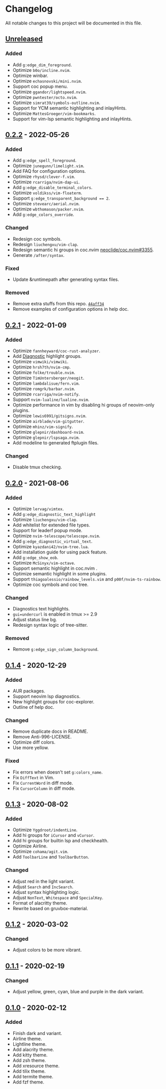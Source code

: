 # Changelog

All notable changes to this project will be documented in this file.

## [Unreleased]

### Added

- Add `g:edge_dim_foreground`.
- Optimize `b0o/incline.nvim`.
- Optimize winbar.
- Optimize `echasnovski/mini.nvim`.
- Support coc popup menu.
- Optimize `ggandor/lightspeed.nvim`.
- Optimize `pwntester/octo.nvim`.
- Optimize `simrat39/symbols-outline.nvim`.
- Support for YCM semantic highlighting and inlayHints.
- Optimize `MattesGroeger/vim-bookmarks`.
- Support for vim-lsp semantic highlighting and inlayHints.

## [0.2.2] - 2022-05-26

### Added

- Add `g:edge_spell_foreground`.
- Optimize `junegunn/limelight.vim`.
- Add FAQ for configuration options.
- Optimize `rhysd/clever-f.vim`.
- Optimize `rcarriga/nvim-dap-ui`.
- Add `g:edge_disable_terminal_colors`.
- Optimize `voldikss/vim-floaterm`.
- Support `g:edge_transparent_background == 2`.
- Optimize `stevearc/aerial.nvim`.
- Optimize `wbthomason/packer.nvim`.
- Add `g:edge_colors_override`.

### Changed

- Redesign coc symbols.
- Redesign `liuchengxu/vim-clap`.
- Redesign semantic hi groups in coc.nvim [neoclide/coc.nvim#3355](https://github.com/neoclide/coc.nvim/pull/3355).
- Generate `/after/syntax`.

### Fixed

- Update &runtimepath after generating syntax files.

### Removed

- Remove extra stuffs from this repo. [`44aff34`](https://github.com/sainnhe/edge/commit/44aff34e04337120a49a52e94ce735d09c7fafbe)
- Remove examples of configuration options in help doc.

## [0.2.1] - 2022-01-09

### Added

- Optimize `fannheyward/coc-rust-analyzer`.
- Add [Diagnostic](https://github.com/neovim/neovim/pull/15585) highlight groups.
- Optimize `vimwiki/vimwiki`.
- Optimize `hrsh7th/nvim-cmp`.
- Optimize `folke/trouble.nvim`.
- Optimize `TimUntersberger/neogit`.
- Optimize `lambdalisue/fern.vim`.
- Optimize `romgrk/barbar.nvim`.
- Optimize `rcarriga/nvim-notify`.
- Support `nvim-lualine/lualine.nvim`.
- Optimize performance in vim by disabling hi groups of neovim-only plugins.
- Optimize `lewis6991/gitsigns.nvim`.
- Optimize `airblade/vim-gitgutter`.
- Optimize `mhinz/vim-signify`.
- Optimize `glepnir/dashboard-nvim`.
- Optimize `glepnir/lspsaga.nvim`.
- Add modeline to generated ftplugin files.

### Changed

- Disable tmux checking.

## [0.2.0] - 2021-08-06

### Added

- Optimize `lervag/vimtex`.
- Add `g:edge_diagnostic_text_highlight`
- Optimize `liuchengxu/vim-clap`.
- Add whitelist for extended file types.
- Support for leaderf popup mode.
- Optimize `nvim-telescope/telescope.nvim`.
- Add `g:edge_diagnostic_virtual_text`.
- Optimize `kyazdani42/nvim-tree.lua`.
- Add installation guide for using pack feature.
- Add `g:edge_show_eob`.
- Optimize `McSinyx/vim-octave`.
- Support semantic highlight in coc.nvim .
- Optimize semantic highlight in some plugins.
- Support `thiagoalessio/rainbow_levels.vim` and `p00f/nvim-ts-rainbow`.
- Optimize coc symbols and coc tree.

### Changed

- Diagnostics text highlights.
- `gui=undercurl` is enabled in tmux >= 2.9
- Adjust status line bg.
- Redesign syntax logic of tree-sitter.

### Removed

- Remove `g:edge_sign_column_background`.

## [0.1.4] - 2020-12-29

### Added

- AUR packages.
- Support neovim lsp diagnostics.
- New highlight groups for coc-explorer.
- Outline of help doc.

### Changed

- Remove duplicate docs in README.
- Remove Anti-996-LICENSE.
- Optimize diff colors.
- Use more yellow.

### Fixed

- Fix errors when doesn't set `g:colors_name`.
- Fix `DiffText` in Vim.
- Fix `CurrentWord` in diff mode.
- Fix `CursorColumn` in diff mode.

## [0.1.3] - 2020-08-02

### Added

- Optimize `Yggdroot/indentLine`.
- Add hi groups for `iCursor` and `vCursor`.
- Add hi groups for builtin lsp and checkhealth.
- Optimize Airline.
- Optimize `cohama/agit.vim`.
- Add `ToolbarLine` and `ToolbarButton`.

### Changed

- Adjust red in the light variant.
- Adjust `Search` and `IncSearch`.
- Adjust syntax highlighting logic.
- Adjust `NonText`, `Whitespace` and `SpecialKey`.
- Format of alacritty theme.
- Rewrite based on gruvbox-material.

## [0.1.2] - 2020-03-02

### Changed

- Adjust colors to be more vibrant.

## [0.1.1] - 2020-02-19

### Changed

- Adjust yellow, green, cyan, blue and purple in the dark variant.

## [0.1.0] - 2020-02-12

### Added

- Finish dark and variant.
- Airline theme.
- Lightline theme.
- Add alacrity theme.
- Add kitty theme.
- Add zsh theme.
- Add xresource theme.
- Add tilix theme.
- Add termite theme.
- Add fzf theme.

[unreleased]: https://github.com/sainnhe/edge/compare/v0.2.2...HEAD
[0.2.2]: https://github.com/sainnhe/edge/compare/v0.2.1...v0.2.2
[0.2.1]: https://github.com/sainnhe/edge/compare/v0.2.0...v0.2.1
[0.2.0]: https://github.com/sainnhe/edge/compare/v0.1.4...v0.2.0
[0.1.4]: https://github.com/sainnhe/edge/compare/v0.1.3...v0.1.4
[0.1.3]: https://github.com/sainnhe/edge/compare/v0.1.2...v0.1.3
[0.1.2]: https://github.com/sainnhe/edge/compare/v0.1.1...v0.1.2
[0.1.1]: https://github.com/sainnhe/edge/compare/v0.1.0...v0.1.1
[0.1.0]: https://github.com/sainnhe/edge/releases/tag/v0.1.0
